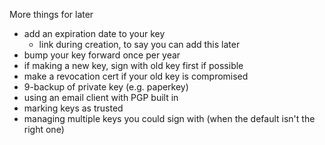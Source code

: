 More things for later

* add an expiration date to your key
  - link during creation, to say you can add this later
* bump your key forward once per year
* if making a new key, sign with old key first if possible
* make a revocation cert if your old key is compromised
* 9-backup of private key (e.g. paperkey)
* using an email client with PGP built in
* marking keys as trusted
* managing multiple keys you could sign with (when the default isn't the right one)